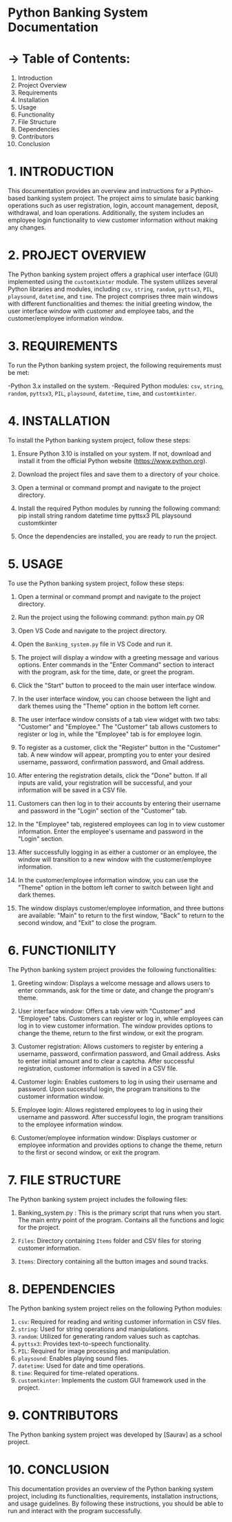 #                        Python Banking System Documentation


# ->  Table of Contents:

1. Introduction
2. Project Overview
3. Requirements
4. Installation
5. Usage
6. Functionality
7. File Structure
8. Dependencies
9. Contributors
10. Conclusion


#   1. INTRODUCTION
This documentation provides an overview and instructions for a Python-based banking system project. The project aims to simulate basic banking operations such as user registration, login, account management, deposit, withdrawal, and loan operations. Additionally, the system includes an employee login functionality to view customer information without making any changes.


#    2. PROJECT OVERVIEW
The Python banking system project offers a graphical user interface (GUI) implemented using the `customtkinter` module. The system utilizes several Python libraries and modules, including `csv`, `string`, `random`, `pyttsx3`, `PIL`, `playsound`, `datetime`, and `time`. The project comprises three main windows with different functionalities and themes: the initial greeting window, the user interface window with customer and employee tabs, and the customer/employee information window.


#     3. REQUIREMENTS
To run the Python banking system project, the following requirements must be met:

-Python 3.x installed on the system.
-Required Python modules: `csv`, `string`, `random`, `pyttsx3`, `PIL`, `playsound`, `datetime`, `time`, and `customtkinter`.


#      4. INSTALLATION
To install the Python banking system project, follow these steps:

1. Ensure Python 3.10 is installed on your system. If not, download and install it from the official Python website (https://www.python.org).

2. Download the project files and save them to a directory of your choice.

3. Open a terminal or command prompt and navigate to the project directory.

4. Install the required Python modules by running the following command:
    pip install string random datetime time pyttsx3 PIL playsound customtkinter

5. Once the dependencies are installed, you are ready to run the project.


#      5. USAGE
To use the Python banking system project, follow these steps:

1. Open a terminal or command prompt and navigate to the project directory.

2. Run the project using the following command:
    python main.py
            OR
1. Open VS Code and navigate to the project directory.

2. Open the `Banking_system.py` file in VS Code and run it.

3. The project will display a window with a greeting message and various options. Enter commands in the "Enter Command" section to interact with the program, ask for the time, date, or greet the program.

4. Click the "Start" button to proceed to the main user interface window.

5. In the user interface window, you can choose between the light and dark themes using the "Theme" option in the bottom left corner.

6. The user interface window consists of a tab view widget with two tabs: "Customer" and "Employee." The "Customer" tab allows customers to register or log in, while the "Employee" tab is for employee login.

7. To register as a customer, click the "Register" button in the "Customer" tab. A new window will appear, prompting you to enter your desired username, password, confirmation password, and Gmail address.

8. After entering the registration details, click the "Done" button. If all inputs are valid, your registration will be successful, and your information will be saved in a CSV file.

9. Customers can then log in to their accounts by entering their username and password in the "Login" section of the "Customer" tab.

10. In the "Employee" tab, registered employees can log in to view customer information. Enter the employee's username and password in the "Login" section.

11. After successfully logging in as either a customer or an employee, the window will transition to a new window with the customer/employee information.

12. In the customer/employee information window, you can use the "Theme" option in the bottom left corner to switch between light and dark themes.

13. The window displays customer/employee information, and three buttons are available: "Main" to return to the first window, "Back" to return to the second window, and "Exit" to close the program.


#      6. FUNCTIONILITY
The Python banking system project provides the following functionalities:

1. Greeting window: Displays a welcome message and allows users to enter commands, ask for the time or date, and change the program's theme.

2. User interface window: Offers a tab view with "Customer" and "Employee" tabs. Customers can register or log in, while employees can log in to view customer information. The window provides options to change the theme, return to the first window, or exit the program.

3. Customer registration: Allows customers to register by entering a username, password, confirmation password, and Gmail address. Asks to enter initial amount and to clear a captcha. After successful registration, customer information is saved in a CSV file.

4. Customer login: Enables customers to log in using their username and password. Upon successful login, the program transitions to the customer information window.

5. Employee login: Allows registered employees to log in using their username and password. After successful login, the program transitions to the employee information window.

6. Customer/employee information window: Displays customer or employee information and provides options to change the theme, return to the first or second window, or exit the program.

#      7. FILE STRUCTURE
The Python banking system project includes the following files:
1. Banking_system.py : This is the primary script that runs when you start. The main entry point of the program. Contains all the functions and logic for the project.

2. `Files`: Directory containing `Items` folder and CSV files for storing customer information.

3. `Items`: Directory containing all the button images and sound tracks.


#      8. DEPENDENCIES
The Python banking system project relies on the following Python modules:

1. `csv`: Required for reading and writing customer information in CSV files.
2. `string`: Used for string operations and manipulations.
3. `random`: Utilized for generating random values such as captchas.
4. `pyttsx3`: Provides text-to-speech functionality.
5. `PIL`: Required for image processing and manipulation.
6. `playsound`: Enables playing sound files.
7. `datetime`: Used for date and time operations.
8. `time`: Required for time-related operations.
9. `customtkinter`: Implements the custom GUI framework used in the project.

#      9. CONTRIBUTORS
The Python banking system project was developed by [Saurav] as a school project.

#      10. CONCLUSION
This documentation provides an overview of the Python banking system project, including its functionalities, requirements, installation instructions, and usage guidelines. By following these instructions, you should be able to run and interact with the program successfully.
